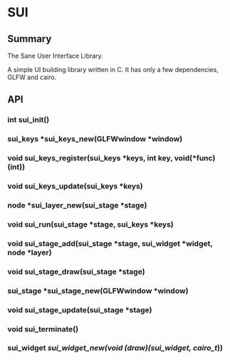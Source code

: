 # SUI
## Summary
The Sane User Interface Library.

A simple UI building library written in C.  It has only a few dependencies, GLFW and cairo.

## API
### int sui_init()
### sui_keys *sui_keys_new(GLFWwindow *window)
### void sui_keys_register(sui_keys *keys, int key, void(*func)(int))
### void sui_keys_update(sui_keys *keys)
### node *sui_layer_new(sui_stage *stage)
### void sui_run(sui_stage *stage, sui_keys *keys)
### void sui_stage_add(sui_stage *stage, sui_widget *widget, node *layer)
### void sui_stage_draw(sui_stage *stage)
### sui_stage *sui_stage_new(GLFWwindow *window)
### void sui_stage_update(sui_stage *stage)
### void sui_terminate()
### sui_widget *sui_widget_new(void (*draw)(sui_widget*, cairo_t*))
